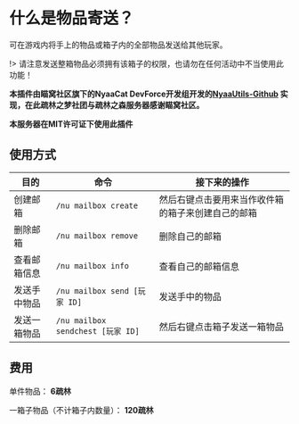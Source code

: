 # 什么是物品寄送？
可在游戏内将手上的物品或箱子内的全部物品发送给其他玩家。

!> 请注意发送整箱物品必须拥有该箱子的权限，也请勿在任何活动中不当使用此功能！

**本插件由瞄窝社区旗下的NyaaCat DevForce开发组开发的[NyaaUtils-Github](https://github.com/NyaaCat/NyaaUtils) 实现，在此疏林之梦社团与疏林之森服务器感谢瞄窝社区。**

**本服务器在MIT许可证下使用此插件**

## 使用方式


| 目的     | 命令                            | 接下来的操作                    |
| ------ | ----------------------------- | ------------------------- |
| 创建邮箱   | `/nu mailbox create`            | 然后右键点击要用来当作收件箱的箱子来创建自己的邮箱 |
| 删除邮箱   | `/nu mailbox remove`            | 删除自己的邮箱                   |
| 查看邮箱信息 | `/nu mailbox info`              | 查看自己的邮箱信息                 |
| 发送手中物品 | `/nu mailbox send [玩家 ID]`      | 发送手中的物品            |
| 发送一箱物品 | `/nu mailbox sendchest [玩家 ID]` | 然后右键点击箱子发送一箱物品    |

## 费用
单件物品： **6疏林**

一箱子物品（不计箱子内数量）： **120疏林**